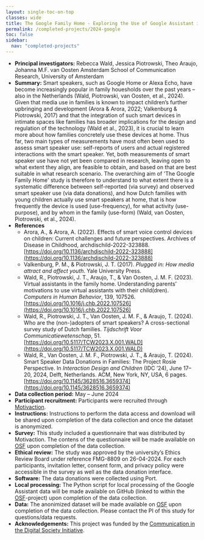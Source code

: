 ```yaml
---
layout: single-toc-on-top
classes: wide
title: The Google Family Home - Exploring the Use of Google Assistant in Families via Data Donations
permalink: /completed-projects/2024-google
toc: false
sidebar:
  nav: "completed-projects"
---
```


- **Principal investigators:** Rebecca Wald, Jessica Piotrowski, Theo Araujo, Johanna M.F. van Oosten
Amsterdam School of Communication Research, University of Amsterdam
- **Summary:** Smart speakers, such as Google Home or Alexa Echo, have become increasingly popular in family houesholds over the past years – also in the Netherlands (Wald, Piotrowski, van Oosten, et al., 2024). Given that media use in families is known to impact children’s further upbringing and development (Arora & Arora, 2022; Valkenburg & Piotrowski, 2017) and that the integration of such smart devices in intimate spaces like families has broader implications for the design and regulation of the technology (Wald et al., 2023), it is crucial to learn more about how families concretely use these devices at home. Thus far, two main types of measurements have most often been used to assess smart speaker use: self-reports of users and actual registered interactions with the smart speaker. Yet, both measurements of smart speaker use have not yet been compared in research, leaving open to what extent they align, are feasible to obtain, and based on that are best suitable in what research scenario. The overarching aim of 'The Google Family Home' study is therefore to understand to what extent there is a systematic difference between self-reported (via survey) and observed smart speaker use (via data donations), and how Dutch families with young children actually use smart speakers at home, that is how frequently the device is used (use-frequency), for what activity (use-purpose), and by whom in the family (use-form) (Wald, van Oosten, Piotrowski, et al., 2024).
- **References**
  - Arora, A., & Arora, A. (2022). Effects of smart voice control devices on children: Current challenges and future perspectives. Archives of Disease in Childhood, archdischild-2022-323888. [https://doi.org/10.1136/archdischild-2022-323888](https://doi.org/10.1136/archdischild-2022-323888)
  - Valkenburg, P. M., & Piotrowski, J. T. (2017). *Plugged in: How media attract and affect youth*. Yale University Press.
  - Wald, R., Piotrowski, J. T., Araujo, T., & Van Oosten, J. M. F. (2023). Virtual assistants in the family home. Understanding parents’ motivations to use virtual assistants with their child(dren). *Computers in Human Behavior*, 139, 107526. [https://doi.org/10.1016/j.chb.2022.107526](https://doi.org/10.1016/j.chb.2022.107526)
  - Wald, R., Piotrowski, J. T., Van Oosten, J. M. F., & Araujo, T. (2024). Who are the (non-)adopters of smart speakers? A cross-sectional survey study of Dutch families. *Tijdschrift Voor Communicatiewetenschap*, 51. [https://doi.org/10.5117/TCW2023.X.001.WALD](https://doi.org/10.5117/TCW2023.X.001.WALD)
  - Wald, R., Van Oosten, J. M. F., Piotrowski, J. T., & Araujo, T. (2024). Smart Speaker Data Donations in Families: The Project Rosie Perspective. In *Interaction Design and Children* (IDC ’24), June 17–20, 2024, Delft, Netherlands. ACM, New York, NY, USA, 6 pages. [https://doi.org/10.1145/3628516.3659374](https://doi.org/10.1145/3628516.3659374)
- **Data collection period:** May – June 2024
- **Participant recruitment:** Participants were recruited through [Motivaction](https://www.motivaction.nl/en/).
- **Instructions:** Instructions to perform the data access and download will be shared upon completion of the data collection and once the dataset is anonymized.
- **Survey:** This study included a questionnaire that was distributed by Motivaction. The contens of the questionnaire will be made available on [OSF](https://osf.io/hy3mj/) upon completion of the data collection.
- **Ethical review:** The study was approved by the university’s Ethics Review Board under reference FMG-8809 on 26-04-2024. For each participants, invitation letter, consent form, and privacy policy were accessible in the survey as well as the data donation interface.
- **Software:** The data donations were collected using Port.
- **Local processing:** The Python script for local processing of the Google Assistant data will be made available on GitHub (linked to within the [OSF](https://osf.io/hy3mj/)-project) upon completion of the data collection.
- **Data:** The anonimized dataset will be made available on [OSF](https://osf.io/hy3mj/) upon completion of the data collection. Please contact the PI of this study for questions/data requests.
- **Acknowledgements:** This project was funded by the [Communication in the Digital Society Initiative](https://www.uva.nl/en/about-the-uva/organisation/faculties/faculty-of-social-and-behavioural-sciences/communication-in-the-digital-society/communication-in-the-digital-society.html).